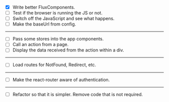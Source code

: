 - [x] Write better FluxComponents.
- [ ] Test if the browser is running the JS or not.
- [ ] Switch off the JavaScript and see what happens.
- [ ] Make the baseUrl from config.

_____________________________________________________

- [ ] Pass some stores into the app components.
- [ ] Call an action from a page.
- [ ] Display the data received from the action within a div.

_____________________________________________________

- [ ] Load routes for NotFound, Redirect, etc.

_____________________________________________________

- [ ] Make the react-router aware of authentication.

_____________________________________________________

- [ ] Refactor so that it is simpler. Remove code that is not required.


